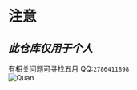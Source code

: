 # 注意  
## ***此仓库仅用于个人***  
有相关问题可寻找五月 QQ:`2786411898 `  
![Quan](https://image.kk-wuyue.top/random?type=img&dir=Quan)  
